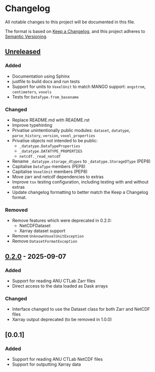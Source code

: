 # Changelog

All notable changes to this project will be documented in this file.

The format is based on [Keep a Changelog](https://keepachangelog.com/en/1.1.0/),
and this project adheres to [Semantic Versioning](https://semver.org/spec/v2.0.0.html).

## [Unreleased]

### Added

- Documentation using Sphinx
- justfile to build docs and run tests
- Support for units to `VoxelUnit` to match MANGO support: `angstrom`, `centimeters`, `voxels`
- Tests for `DataType.from_basename`

### Changed

- Replace README.md with README.rst
- Improve typehinting
- Privatise unintentionally public modules: `dataset`, `datatype`, `parse_history`, `version`, `voxel_properties`
- Privatise objects not intended to be public:
  - `_datatype.DataTypeProperties`
  - `_datatype.DATATYPE_PROPERTIES`
  - `netcdf._read_netcdf`
- Rename `_datatype.storage_dtypes` to `_datatype.StorageDType` (PEP8)
- Capitalise `DataType` members (PEP8)
- Capitalise `VoxelUnit` members (PEP8)
- Move zarr and netcdf dependencies to extras
- Improve `tox` testing configuration, including testing with and without extras
- Update changelog formatting to better match the Keep a Changelog format.

### Removed

- Remove features which were deprecated in 0.2.0:
  - NetCDFDataset
  - Xarray dataset support
- Remove `UnknownVoxelUnitException`
- Remove `DatasetFormatException`

## [0.2.0] - 2025-09-07

### Added

- Support for reading ANU CTLab Zarr files
- Direct access to the data loaded as Dask arrays

### Changed

- Interface changed to use the Dataset class for both Zarr and NetCDF files
- Xarray output deprecated (to be removed in 1.0.0)

## [0.0.1]

### Added

- Support for reading ANU CTLab NetCDF files
- Support for outputting Xarray data

[unreleased]: https://github.com/MaterialsPhysicsANU/anu_ctlab_io/compare/v0.2.0...HEAD
[0.2.0]: https://github.com/MaterialsPhysicsANU/anu_ctlab_io/releases/tag/v0.2.0

